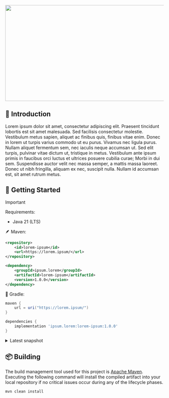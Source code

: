 <p align="center">  
    <img src="https://i.imgur.com/SL6evf0.png" width=1012 height=306>    
</p>

## 🔰 Introduction

Lorem ipsum dolor sit amet, consectetur adipiscing elit. Praesent tincidunt lobortis est sit amet malesuada. Sed facilisis consectetur molestie. Vestibulum metus sapien, aliquet ac finibus quis, finibus vitae enim. Donec in lorem ut turpis varius commodo ut eu purus. Vivamus nec ligula purus. Nullam aliquet fermentum sem, nec iaculis neque accumsan ut. Sed elit turpis, pulvinar vitae dictum ut, tristique in metus. Vestibulum ante ipsum primis in faucibus orci luctus et ultrices posuere cubilia curae; Morbi in dui sem. Suspendisse auctor velit nec massa semper, a mattis massa laoreet. Donec ut nibh fringilla, aliquam ex nec, suscipit nulla. Nullam id accumsan est, sit amet rutrum metus.

## 🚀 Getting Started

> [!IMPORTANT]
> Requirements:
> - Java 21 (LTS)

🪶 Maven:
```xml
<repository>
    <id>lorem-ipsum</id>
    <url>https://lorem.ipsum/</url>
</repository>
```

```xml
<dependency>
    <groupId>ipsum.lorem</groupId>
    <artifactId>lorem-ipsum</artifactId>
    <version>1.0.0</version>
</dependency>
```

🐘 Gradle:
```groovy
maven {         
    url = uri("https://lorem.ipsum/")
}
```

```groovy
dependencies {
    implementation 'ipsum.lorem:lorem-ipsum:1.0.0'
}
```

<details>
  <summary>Latest snapshot</summary>

🪶 Maven:
```xml
<repository>
    <id>lorem-ipsum</id>
    <url>https://lorem.ipsum/</url>
</repository>
```

```xml
<dependency>
    <groupId>ipsum.lorem</groupId>
    <artifactId>lorem-ipsum</artifactId>
    <version>1.0.1-SNAPSHOT</version>
</dependency>
```

🐘 Gradle:
```groovy
maven {         
    url = uri("https://lorem.ipsum/")
}
```

```groovy
dependencies {
    implementation 'ipsum.lorem:lorem-ipsum:1.0.1-SNAPSHOT'
}
```

</details>

## 📦 Building
The build management tool used for this project is [Apache Maven](https://maven.apache.org/). Executing the following command will install the compiled artifact into your local repository if no critical issues occur during any of the lifecycle phases.
```
mvn clean install
```
